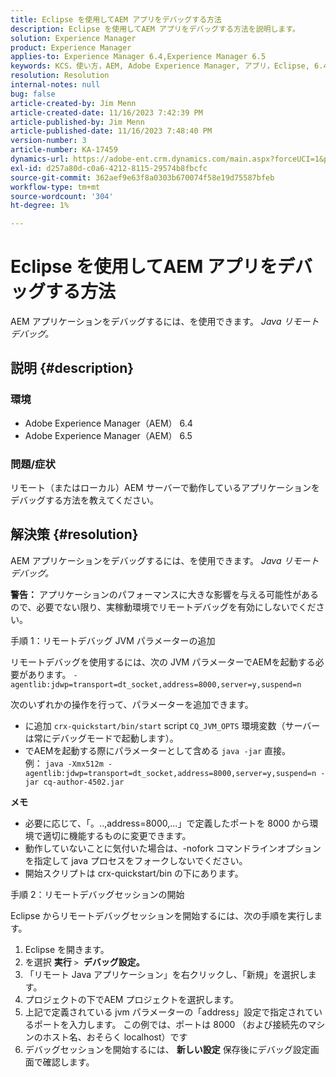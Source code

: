 ```yaml
---
title: Eclipse を使用してAEM アプリをデバッグする方法
description: Eclipse を使用してAEM アプリをデバッグする方法を説明します。
solution: Experience Manager
product: Experience Manager
applies-to: Experience Manager 6.4,Experience Manager 6.5
keywords: KCS，使い方，AEM, Adobe Experience Manager, アプリ，Eclipse, 6.4, 6.5, アプリ
resolution: Resolution
internal-notes: null
bug: false
article-created-by: Jim Menn
article-created-date: 11/16/2023 7:42:39 PM
article-published-by: Jim Menn
article-published-date: 11/16/2023 7:48:40 PM
version-number: 3
article-number: KA-17459
dynamics-url: https://adobe-ent.crm.dynamics.com/main.aspx?forceUCI=1&pagetype=entityrecord&etn=knowledgearticle&id=016ddc48-b884-ee11-8179-6045bd006268
exl-id: d257a80d-c0a6-4212-8115-29574b8fbcfc
source-git-commit: 362aef9e63f8a0303b670074f58e19d75587bfeb
workflow-type: tm+mt
source-wordcount: '304'
ht-degree: 1%

---
```


# Eclipse を使用してAEM アプリをデバッグする方法


AEM アプリケーションをデバッグするには、を使用できます。 *Java リモートデバッグ。*

## 説明 {#description}


### <b>環境</b>

- Adobe Experience Manager（AEM） 6.4
- Adobe Experience Manager（AEM） 6.5




### <b>問題/症状</b>

リモート（またはローカル）AEM サーバーで動作しているアプリケーションをデバッグする方法を教えてください。


## 解決策 {#resolution}


AEM アプリケーションをデバッグするには、を使用できます。 *Java リモートデバッグ。*

<b>警告：</b> アプリケーションのパフォーマンスに大きな影響を与える可能性があるので、必要でない限り、実稼動環境でリモートデバッグを有効にしないでください。

手順 1：リモートデバッグ JVM パラメーターの追加

リモートデバッグを使用するには、次の JVM パラメーターでAEMを起動する必要があります。
`-agentlib:jdwp=transport=dt_socket,address=8000,server=y,suspend=n`

次のいずれかの操作を行って、パラメーターを追加できます。

- に追加 `crx-quickstart/bin/start` script `CQ_JVM_OPTS` 環境変数（サーバーは常にデバッグモードで起動します）。
- でAEMを起動する際にパラメーターとして含める `java -jar` 直接。 例： `java -Xmx512m -agentlib:jdwp=transport=dt_socket,address=8000,server=y,suspend=n -jar cq-author-4502.jar`


<b>メモ</b>

- 必要に応じて、「。..,address=8000,...」で定義したポートを 8000 から環境で適切に機能するものに変更できます。
- 動作していないことに気付いた場合は、-nofork コマンドラインオプションを指定して java プロセスをフォークしないでください。
- 開始スクリプトは crx-quickstart/bin の下にあります。


手順 2：リモートデバッグセッションの開始

Eclipse からリモートデバッグセッションを開始するには、次の手順を実行します。

1. Eclipse を開きます。
2. を選択 <b>実行</b> `>`  <b>デバッグ設定。</b>
3. 「リモート Java アプリケーション」を右クリックし、「新規」を選択します。
4. プロジェクトの下でAEM プロジェクトを選択します。
5. 上記で定義されている jvm パラメーターの「address」設定で指定されているポートを入力します。 この例では、ポートは 8000 （および接続先のマシンのホスト名、おそらく localhost）です
6. デバッグセッションを開始するには、 <b>新しい設定</b> 保存後にデバッグ設定画面で確認します。
